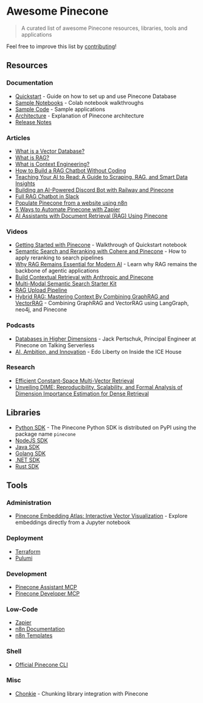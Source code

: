 # Awesome Pinecone
> A curated list of awesome Pinecone resources, libraries, tools and applications

Feel free to improve this list by [contributing](CONTRIBUTING.md)!

## Resources
### Documentation
- [Quickstart](https://docs.pinecone.io/guides/get-started/quickstart) - Guide on how to set up and use Pinecone Database
- [Sample Notebooks](https://docs.pinecone.io/examples/notebooks) - Colab notebook walkthroughs
- [Sample Code](https://docs.pinecone.io/examples/sample-apps) - Sample applications
- [Architecture](https://docs.pinecone.io/guides/get-started/database-architecture) - Explanation of Pinecone architecture
- [Release Notes](https://docs.pinecone.io/release-notes/)

### Articles
- [What is a Vector Database?](https://www.pinecone.io/learn/vector-database/)
- [What is RAG?](https://www.pinecone.io/learn/retrieval-augmented-generation/)
- [What is Context Engineering?](https://www.pinecone.io/learn/context-engineering/)
- [How to Build a RAG Chatbot Without Coding](https://www.productcompass.pm/p/how-to-build-a-rag-chatbot)
- [Teaching Your AI to Read: A Guide to Scraping, RAG, and Smart Data Insights](https://hackernoon.com/teaching-your-ai-to-read-a-guide-to-scraping-rag-and-smart-data-insights)
- [Building an AI-Powered Discord Bot with Railway and Pinecone](https://blog.greenflux.us/building-an-ai-powered-discord-bot-with-railway-and-pinecone/)
- [Full RAG Chatbot in Slack](https://medium.com/@progeorgek/full-rag-chatbot-in-slack-623990db3a3b)
- [Populate Pinecone from a website using n8n](https://docs.n8n.io/advanced-ai/examples/vector-store-website/)
- [5 Ways to Automate Pinecone with Zapier](https://zapier.com/blog/automate-pinecone/)
- [AI Assistants with Document Retrieval (RAG) Using Pinecone](https://community.appsmith.com/content/blog/ai-assistants-document-retrieval-rag-using-pinecone)

### Videos
- [Getting Started with Pinecone](https://www.youtube.com/watch?v=H6kCi7esgw0) - Walkthrough of Quickstart notebook
- [Semantic Search and Reranking with Cohere and Pinecone](https://www.youtube.com/watch?v=e7x1wJlmDjs) - How to apply reranking to search pipelines
- [Why RAG Remains Essential for Modern AI](https://www.youtube.com/watch?v=buvRFJ-snAc) - Learn why RAG remains the backbone of agentic applications
- [Build Contextual Retrieval with Anthropic and Pinecone](https://www.youtube.com/watch?v=u-ocR-2P_YA)
- [Multi-Modal Semantic Search Starter Kit](https://x.com/itstomohiro/status/1937914182193541351)
- [RAG Upload Pipeline](https://www.linkedin.com/posts/madelineosman_friday-show-tell-building-a-custom-rag-ugcPost-7357069914320326657-484b/)
- [Hybrid RAG: Mastering Context By Combining GraphRAG and VectorRAG](https://www.youtube.com/watch?v=Xb_sIwlqZ0k) - Combining GraphRAG and VectorRAG using LangGraph, neo4j, and Pinecone

### Podcasts
- [Databases in Higher Dimensions](https://open.spotify.com/episode/3wexyIhxZuRCiV7gZovHh1) - Jack Pertschuk, Principal Engineer at Pinecone on Talking Serverless
- [AI, Ambition, and Innovation](https://open.spotify.com/episode/41KAUsK38UH5Ep49ZcG3xU) - Edo Liberty on Inside the ICE House

### Research
- [Efficient Constant-Space Multi-Vector Retrieval](https://www.pinecone.io/research/efficient-constant-space-multi-vector-retrieval/)
- [Unveiling DIME: Reproducibility, Scalability, and Formal Analysis of Dimension Importance Estimation for Dense Retrieval](https://www.pinecone.io/research/unveiling-dime-reproducibility-scalability-and-formal-analysis-of-dimension-importance-estimation-for-dense-retrieval/)

## Libraries
- [Python SDK](https://docs.pinecone.io/reference/python-sdk) - The Pinecone Python SDK is distributed on PyPI using the package name `pinecone`
- [NodeJS SDK](https://docs.pinecone.io/reference/node-sdk)
- [Java SDK](https://docs.pinecone.io/reference/java-sdk)
- [Golang SDK](https://docs.pinecone.io/reference/go-sdk)
- [.NET SDK](https://docs.pinecone.io/reference/dotnet-sdk)
- [Rust SDK](https://docs.pinecone.io/reference/rust-sdk)

## Tools
### Administration
- [Pinecone Embedding Atlas: Interactive Vector Visualization](https://github.com/martingaida/embedding_atlas) - Explore embeddings directly from a Jupyter notebook

### Deployment
- [Terraform](https://docs.pinecone.io/integrations/terraform)
- [Pulumi](https://docs.pinecone.io/integrations/pulumi)

### Development
- [Pinecone Assistant MCP](https://github.com/pinecone-io/assistant-mcp)
- [Pinecone Developer MCP](https://github.com/pinecone-io/pinecone-mcp)

### Low-Code
- [Zapier](https://help.zapier.com/hc/en-us/articles/38950923151117-How-to-get-started-with-Pinecone-on-Zapier)
- [n8n Documentation](https://docs.n8n.io/integrations/builtin/cluster-nodes/root-nodes/n8n-nodes-langchain.vectorstorepinecone/)
- [n8n Templates](https://n8n.io/integrations/pinecone-vector-store/)

### Shell
- [Official Pinecone CLI](https://github.com/pinecone-io/cli)

### Misc
- [Chonkie](https://docs.chonkie.ai/python-sdk/handshakes/pinecone-handshake) - Chunking library integration with Pinecone